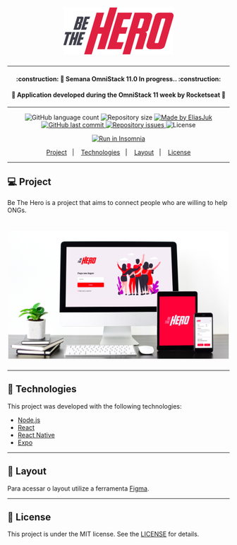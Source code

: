 <h1 align="center">
    <img alt="BeTheHero" title="#BeTheHero" src="readme/bethehero.svg" width="250px" />
</h1>

---

<h4 align="center"> 
	:construction: 🚀 Semana OmniStack 11.0 In progress.. :construction:
</h4>
<h4 align="center"> 
  🚀 Application developed during the OmniStack 11 week by Rocketseat 🚀
</h4>

---

<p align="center">
  <img alt="GitHub language count" src="https://img.shields.io/github/languages/count/EliasJuk/BeTheHero">	
  <img alt="Repository size" src="https://img.shields.io/github/repo-size/EliasJuk/BeTheHero">
	
  <a href="https://www.linkedin.com/in/eliaspjuk/">
    <img alt="Made by EliasJuk" src="https://img.shields.io/badge/made%20by-EliasJuk-%2304D361">
  </a>
  
  <a href="https://github.com/EliasJuk/BeTheHero/commits/master">
    <img alt="GitHub last commit" src="https://img.shields.io/github/last-commit/EliasJuk/BeTheHero">
  </a>
  
  <a href="https://github.com/EliasJuk/BeTheHero/issues">
    <img alt="Repository issues" src="https://img.shields.io/github/issues/EliasJuk/BeTheHero">
  </a>
  
  <img alt="License" src="https://img.shields.io/badge/license-MIT-brightgreen"> 
<p>

<p align="center">
  <a href="https://insomnia.rest/run/?label=BeTheHero&uri=https://raw.githubusercontent.com/EliasJuk/BeTheHero/master/readme/Insomnia_2020-03-28.json" target="_blank"><img src="https://insomnia.rest/images/run.svg" alt="Run in Insomnia"></a>
</p>

<p align="center">
  <a href="#-project">Project</a>&nbsp;&nbsp;&nbsp;|&nbsp;&nbsp;&nbsp;
  <a href="#rocket-Technologies">Technologies</a>&nbsp;&nbsp;&nbsp;|&nbsp;&nbsp;&nbsp;
  <a href="#-layout">Layout</a>&nbsp;&nbsp;&nbsp;|&nbsp;&nbsp;&nbsp;
  <a href="#memo-license">License</a>
</p>

---

## 💻 Project

Be The Hero is a project that aims to connect people who are willing to help ONGs.

<h1 align="center">
    <img alt="Login-Page" title="Login-Page" src="readme/preview.jpg" width="500px" />
</h1>

---

## :rocket: Technologies

This project was developed with the following technologies:

- [Node.js](https://nodejs.org/en/) 
- [React](https://reactjs.org)
- [React Native](https://facebook.github.io/react-native/)
- [Expo](https://expo.io/)

---

## 🔖 Layout

Para acessar o layout utilize a ferramenta [Figma](https://www.figma.com/file/mM7oa5K8wLfFxY6D5chI1G/Be-The-Hero---OmniStack-11?node-id=0%3A1).

---

## :memo: License

This project is under the MIT license. See the [LICENSE](LICENSE.md) for details.
